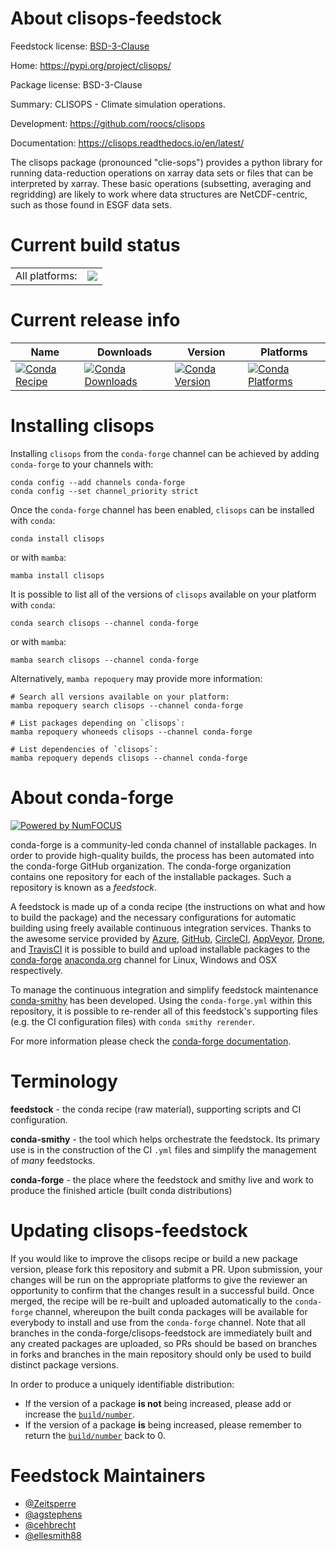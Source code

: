 About clisops-feedstock
=======================

Feedstock license: [BSD-3-Clause](https://github.com/conda-forge/clisops-feedstock/blob/main/LICENSE.txt)

Home: https://pypi.org/project/clisops/

Package license: BSD-3-Clause

Summary: CLISOPS - Climate simulation operations.

Development: https://github.com/roocs/clisops

Documentation: https://clisops.readthedocs.io/en/latest/

The clisops package (pronounced "clie-sops") provides a python library for running
data-reduction operations on xarray data sets or files that can be interpreted by xarray.
These basic operations (subsetting, averaging and regridding) are likely to work
where data structures are NetCDF-centric, such as those found in ESGF data sets.


Current build status
====================


<table><tr><td>All platforms:</td>
    <td>
      <a href="https://dev.azure.com/conda-forge/feedstock-builds/_build/latest?definitionId=10135&branchName=main">
        <img src="https://dev.azure.com/conda-forge/feedstock-builds/_apis/build/status/clisops-feedstock?branchName=main">
      </a>
    </td>
  </tr>
</table>

Current release info
====================

| Name | Downloads | Version | Platforms |
| --- | --- | --- | --- |
| [![Conda Recipe](https://img.shields.io/badge/recipe-clisops-green.svg)](https://anaconda.org/conda-forge/clisops) | [![Conda Downloads](https://img.shields.io/conda/dn/conda-forge/clisops.svg)](https://anaconda.org/conda-forge/clisops) | [![Conda Version](https://img.shields.io/conda/vn/conda-forge/clisops.svg)](https://anaconda.org/conda-forge/clisops) | [![Conda Platforms](https://img.shields.io/conda/pn/conda-forge/clisops.svg)](https://anaconda.org/conda-forge/clisops) |

Installing clisops
==================

Installing `clisops` from the `conda-forge` channel can be achieved by adding `conda-forge` to your channels with:

```
conda config --add channels conda-forge
conda config --set channel_priority strict
```

Once the `conda-forge` channel has been enabled, `clisops` can be installed with `conda`:

```
conda install clisops
```

or with `mamba`:

```
mamba install clisops
```

It is possible to list all of the versions of `clisops` available on your platform with `conda`:

```
conda search clisops --channel conda-forge
```

or with `mamba`:

```
mamba search clisops --channel conda-forge
```

Alternatively, `mamba repoquery` may provide more information:

```
# Search all versions available on your platform:
mamba repoquery search clisops --channel conda-forge

# List packages depending on `clisops`:
mamba repoquery whoneeds clisops --channel conda-forge

# List dependencies of `clisops`:
mamba repoquery depends clisops --channel conda-forge
```


About conda-forge
=================

[![Powered by
NumFOCUS](https://img.shields.io/badge/powered%20by-NumFOCUS-orange.svg?style=flat&colorA=E1523D&colorB=007D8A)](https://numfocus.org)

conda-forge is a community-led conda channel of installable packages.
In order to provide high-quality builds, the process has been automated into the
conda-forge GitHub organization. The conda-forge organization contains one repository
for each of the installable packages. Such a repository is known as a *feedstock*.

A feedstock is made up of a conda recipe (the instructions on what and how to build
the package) and the necessary configurations for automatic building using freely
available continuous integration services. Thanks to the awesome service provided by
[Azure](https://azure.microsoft.com/en-us/services/devops/), [GitHub](https://github.com/),
[CircleCI](https://circleci.com/), [AppVeyor](https://www.appveyor.com/),
[Drone](https://cloud.drone.io/welcome), and [TravisCI](https://travis-ci.com/)
it is possible to build and upload installable packages to the
[conda-forge](https://anaconda.org/conda-forge) [anaconda.org](https://anaconda.org/)
channel for Linux, Windows and OSX respectively.

To manage the continuous integration and simplify feedstock maintenance
[conda-smithy](https://github.com/conda-forge/conda-smithy) has been developed.
Using the ``conda-forge.yml`` within this repository, it is possible to re-render all of
this feedstock's supporting files (e.g. the CI configuration files) with ``conda smithy rerender``.

For more information please check the [conda-forge documentation](https://conda-forge.org/docs/).

Terminology
===========

**feedstock** - the conda recipe (raw material), supporting scripts and CI configuration.

**conda-smithy** - the tool which helps orchestrate the feedstock.
                   Its primary use is in the construction of the CI ``.yml`` files
                   and simplify the management of *many* feedstocks.

**conda-forge** - the place where the feedstock and smithy live and work to
                  produce the finished article (built conda distributions)


Updating clisops-feedstock
==========================

If you would like to improve the clisops recipe or build a new
package version, please fork this repository and submit a PR. Upon submission,
your changes will be run on the appropriate platforms to give the reviewer an
opportunity to confirm that the changes result in a successful build. Once
merged, the recipe will be re-built and uploaded automatically to the
`conda-forge` channel, whereupon the built conda packages will be available for
everybody to install and use from the `conda-forge` channel.
Note that all branches in the conda-forge/clisops-feedstock are
immediately built and any created packages are uploaded, so PRs should be based
on branches in forks and branches in the main repository should only be used to
build distinct package versions.

In order to produce a uniquely identifiable distribution:
 * If the version of a package **is not** being increased, please add or increase
   the [``build/number``](https://docs.conda.io/projects/conda-build/en/latest/resources/define-metadata.html#build-number-and-string).
 * If the version of a package **is** being increased, please remember to return
   the [``build/number``](https://docs.conda.io/projects/conda-build/en/latest/resources/define-metadata.html#build-number-and-string)
   back to 0.

Feedstock Maintainers
=====================

* [@Zeitsperre](https://github.com/Zeitsperre/)
* [@agstephens](https://github.com/agstephens/)
* [@cehbrecht](https://github.com/cehbrecht/)
* [@ellesmith88](https://github.com/ellesmith88/)

